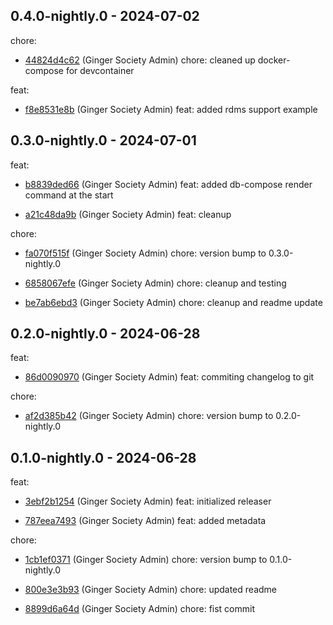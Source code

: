## 0.4.0-nightly.0 - 2024-07-02
chore:
 - [44824d4c62](44824d4c628429655b5a9bbec955dbb027fb1dde) (Ginger Society Admin) chore: cleaned up docker-compose for devcontainer
	
feat:
 - [f8e8531e8b](f8e8531e8b19c116dc7f7edaa58170a65629ae32) (Ginger Society Admin) feat: added rdms support example
	
## 0.3.0-nightly.0 - 2024-07-01
feat:
 - [b8839ded66](b8839ded66ebb42e77476ffca222b534b411fc8f) (Ginger Society Admin) feat: added db-compose render command at the start
	
 - [a21c48da9b](a21c48da9b1efd7c06a25aa130b46aaac64d6497) (Ginger Society Admin) feat: cleanup
	
chore:
 - [fa070f515f](fa070f515fdc8c7a5933aad93973da52ee16eabe) (Ginger Society Admin) chore: version bump to 0.3.0-nightly.0
	
 - [6858067efe](6858067efe1c618a6c542d9cc1e4fce12cabd714) (Ginger Society Admin) chore: cleanup and testing
	
 - [be7ab6ebd3](be7ab6ebd350e242207ce8f7009bb4ebda113c12) (Ginger Society Admin) chore: cleanup and readme update
	
## 0.2.0-nightly.0 - 2024-06-28
feat:
 - [86d0090970](86d0090970a2ae9cbdc24921af896c317ac347b2) (Ginger Society Admin) feat: commiting changelog to git
	
chore:
 - [af2d385b42](af2d385b422a59a4760023804fd182609eeeeb9d) (Ginger Society Admin) chore: version bump to 0.2.0-nightly.0
	
## 0.1.0-nightly.0 - 2024-06-28
feat:
 - [3ebf2b1254](3ebf2b1254b7a2af6c2b79136c0a52ab18e68b05) (Ginger Society Admin) feat: initialized releaser
	
 - [787eea7493](787eea74936df2a2304c655136cfc4a5fa3b183c) (Ginger Society Admin) feat: added metadata
	
chore:
 - [1cb1ef0371](1cb1ef0371c14e9e44b6b8cea19e0c3609838851) (Ginger Society Admin) chore: version bump to 0.1.0-nightly.0
	
 - [800e3e3b93](800e3e3b93cbefa9c4f5e4f0b5788c21e02b5b50) (Ginger Society Admin) chore: updated readme
	
 - [8899d6a64d](8899d6a64d030a694c33de7c145387ad3fcef60e) (Ginger Society Admin) chore: fist commit
	
